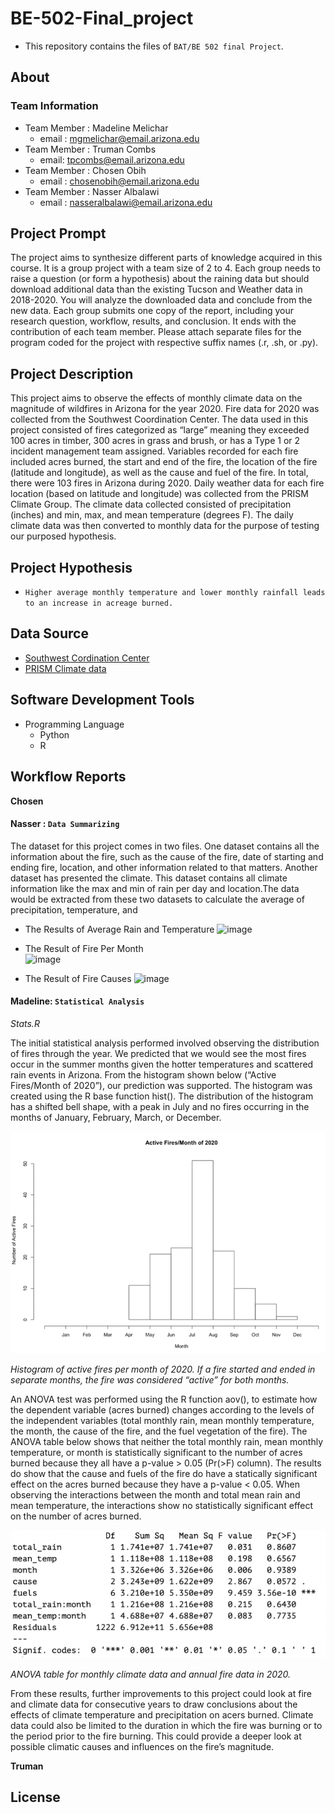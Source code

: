 # BE-502-Final_project

- This repository contains the files of `BAT/BE 502 final Project`.

## About

### Team Information

- Team Member : Madeline Melichar 
  - email : mgmelichar@email.arizona.edu
- Team Member : Truman Combs
  - email: tpcombs@email.arizona.edu
- Team Member : Chosen Obih
  - email : chosenobih@email.arizona.edu
- Team Member : Nasser Albalawi
  - email : nasseralbalawi@email.arizona.edu

## Project Prompt 
The project aims to synthesize different parts of knowledge acquired in this course. It is a group project with a team size of 2 to 4. Each group needs to raise a question (or form a hypothesis) about the raining data but should download additional data than the existing Tucson and Weather data in 2018-2020. You will analyze the downloaded data and conclude from the new data. Each group submits one copy of the report, including your research question, workflow, results, and conclusion. It ends with the contribution of each team member. Please attach separate files for the program coded for the project with respective suffix names (.r, .sh, or .py).

## Project Description 
This project aims to observe the effects of monthly climate data on the magnitude of wildfires in Arizona for the year 2020. Fire data for 2020 was collected from the Southwest Coordination Center. The data used in this project consisted of fires categorized as “large” meaning they exceeded 100 acres in timber, 300 acres in grass and brush, or has a Type 1 or 2 incident management team assigned. Variables recorded for each fire included acres burned, the start and end of the fire, the location of the fire (latitude and longitude), as well as the cause and fuel of the fire. In total, there were 103 fires in Arizona during 2020. Daily weather data for each fire location (based on latitude and longitude) was collected from the PRISM Climate Group. The climate data collected consisted of precipitation (inches) and min, max, and mean temperature (degrees F). The daily climate data was then converted to monthly data for the purpose of testing our purposed hypothesis.

## Project Hypothesis
- `Higher average monthly temperature and lower monthly rainfall leads to an increase in acreage burned.`

## Data Source 
- [Southwest Cordination Center](https://gacc.nifc.gov/swcc/predictive/intelligence/Historical/Fire_and_Resource_Data/Historical_Fires_Acres.htm)
- [PRISM Climate data](https://prism.oregonstate.edu/)

## Software Development Tools
 - Programming Language
    - Python
    - R   

## Workflow Reports

**Chosen**

#### Nasser : ` Data Summarizing `
The dataset for this project comes in two files. One dataset contains all the information about the fire, such as the cause of the fire, date of starting and ending fire, location, and other information related to that matters. Another dataset has presented the climate. This dataset contains all climate information like the max and min of rain per day and location.The data would be extracted from these two datasets to calculate the average of precipitation, temperature, and   

- The Results of Average Rain and Temperature 
![image](https://user-images.githubusercontent.com/14947851/146123734-dc10f0aa-e2bd-4394-b4da-6983e02d1a24.png)

- The Result of Fire Per Month  
![image](https://user-images.githubusercontent.com/14947851/146124061-074c1838-0af7-452a-b94d-21e1110388eb.png)

- The Result of Fire Causes 
![image](https://user-images.githubusercontent.com/14947851/146124342-fa233d4d-fca5-44d9-b8d6-a875be08abe3.png)



#### Madeline: `Statistical Analysis `

*Stats.R*

The initial statistical analysis performed involved observing the distribution of fires through the year. We predicted that we would see the most fires occur in the summer months given the hotter temperatures and scattered rain events in Arizona. From the histogram shown below (“Active Fires/Month of 2020”), our prediction was supported. The histogram was created using the R base function hist(). The distribution of the histogram has a shifted bell shape, with a peak in July and no fires occurring in the months of January, February, March, or December.
 
![alt text](https://github.com/chosenobih/BE-502-Final_project/blob/main/hist.png)

*Histogram of active fires per month of 2020. If a fire started and ended in separate months, the fire was considered “active” for both months.*

An ANOVA test was performed using the R function aov(), to estimate how the dependent variable (acres burned) changes according to the levels of the independent variables (total monthly rain, mean monthly temperature, the month, the cause of the fire, and the fuel vegetation of the fire). The ANOVA table below shows that neither the total monthly rain, mean monthly temperature, or month is statistically significant to the number of acres burned because they all have a p-value > 0.05 (Pr(>F) column). The results do show that the cause and fuels of the fire do have a statically significant effect on the acres burned because they have a p-value < 0.05. When observing the interactions between the month and total mean rain and mean temperature, the interactions show no statistically significant effect on the number of acres burned.

![alt text](https://github.com/chosenobih/BE-502-Final_project/blob/main/ANOVA.png)

*ANOVA table for monthly climate data and annual fire data in 2020.*

From these results, further improvements to this project could look at fire and climate data for consecutive years to draw conclusions about the effects of climate temperature and precipitation on acers burned.  Climate data could also be limited to the duration in which the fire was burning or to the period prior to the fire burning. This could provide a deeper look at possible climatic causes and influences on the fire’s magnitude.

**Truman**

## License
